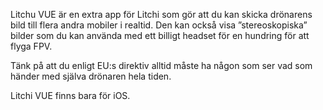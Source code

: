 Litchu VUE är en extra app för Litchi som gör att du kan skicka drönarens bild till flera andra mobiler i realtid. Den kan också visa ”stereoskopiska” bilder som du kan använda med ett billigt headset för en hundring för att flyga FPV. 

Tänk på att du enligt EU:s direktiv alltid måste ha någon som ser vad som händer med själva drönaren hela tiden.

Litchi VUE finns bara för iOS.

